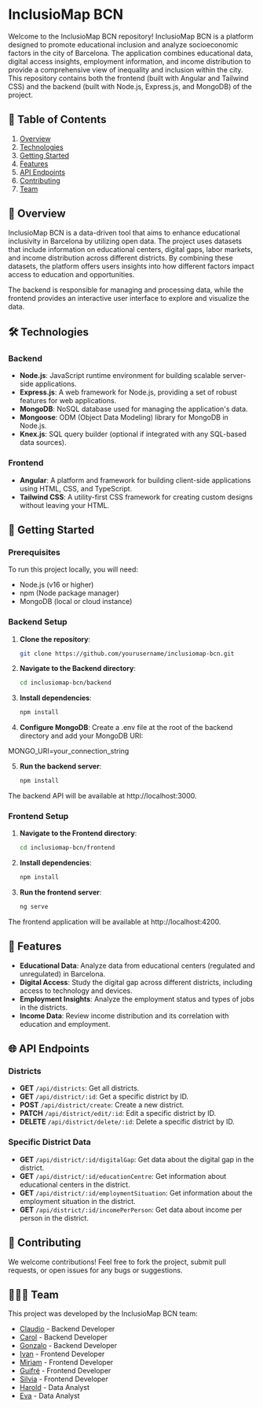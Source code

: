 # InclusioMap BCN

Welcome to the InclusioMap BCN repository! InclusioMap BCN is a platform designed to promote educational inclusion and analyze socioeconomic factors in the city of Barcelona. The application combines educational data, digital access insights, employment information, and income distribution to provide a comprehensive view of inequality and inclusion within the city. This repository contains both the frontend (built with Angular and Tailwind CSS) and the backend (built with Node.js, Express.js, and MongoDB) of the project.

## 📑 Table of Contents
1. [Overview](#-overview)
2. [Technologies](#-technologies)
3. [Getting Started](#-getting-started)
4. [Features](#-features)
5. [API Endpoints](#-api-endpoints)
6. [Contributing](#-contributing)
7. [Team](#-team)

## 🧭 Overview
InclusioMap BCN is a data-driven tool that aims to enhance educational inclusivity in Barcelona by utilizing open data. The project uses datasets that include information on educational centers, digital gaps, labor markets, and income distribution across different districts. By combining these datasets, the platform offers users insights into how different factors impact access to education and opportunities.

The backend is responsible for managing and processing data, while the frontend provides an interactive user interface to explore and visualize the data.

## 🛠️ Technologies

### Backend
- **Node.js**: JavaScript runtime environment for building scalable server-side applications.
- **Express.js**: A web framework for Node.js, providing a set of robust features for web applications.
- **MongoDB**: NoSQL database used for managing the application's data.
- **Mongoose**: ODM (Object Data Modeling) library for MongoDB in Node.js.
- **Knex.js**: SQL query builder (optional if integrated with any SQL-based data sources).

### Frontend
- **Angular**: A platform and framework for building client-side applications using HTML, CSS, and TypeScript.
- **Tailwind CSS**: A utility-first CSS framework for creating custom designs without leaving your HTML.

## 🚀 Getting Started

### Prerequisites
To run this project locally, you will need:
- Node.js (v16 or higher)
- npm (Node package manager)
- MongoDB (local or cloud instance)

### Backend Setup
1. **Clone the repository**:
    ```bash
   git clone https://github.com/yourusername/inclusiomap-bcn.git
2. **Navigate to the Backend directory**:
    ```bash
    cd inclusiomap-bcn/backend
3. **Install dependencies**:
    ```bash
    npm install
4. **Configure MongoDB**:
Create a .env file at the root of the backend directory and add your MongoDB URI:

MONGO_URI=your_connection_string

5. **Run the backend server**:
    ```bash
    npm install
The backend API will be available at http://localhost:3000.



### Frontend Setup
1. **Navigate to the Frontend directory**:
    ```bash
    cd inclusiomap-bcn/frontend
2. **Install dependencies**:
    ```bash
    npm install
3. **Run the frontend server**:
    ```bash
    ng serve
The frontend application will be available at http://localhost:4200.

## 📄 Features
- **Educational Data**: Analyze data from educational centers (regulated and unregulated) in Barcelona.
- **Digital Access**: Study the digital gap across different districts, including access to technology and devices.
- **Employment Insights**: Analyze the employment status and types of jobs in the districts.
- **Income Data**: Review income distribution and its correlation with education and employment.

## 🌐 API Endpoints

### Districts
- **GET** `/api/districts`: Get all districts.
- **GET** `/api/district/:id`: Get a specific district by ID.
- **POST** `/api/district/create`: Create a new district.
- **PATCH** `/api/district/edit/:id`: Edit a specific district by ID.
- **DELETE** `/api/district/delete/:id`: Delete a specific district by ID.

### Specific District Data
- **GET** `/api/district/:id/digitalGap`: Get data about the digital gap in the district.
- **GET** `/api/district/:id/educationCentre`: Get information about educational centers in the district.
- **GET** `/api/district/:id/employmentSituation`: Get information about the employment situation in the district.
- **GET** `/api/district/:id/incomePerPerson`: Get data about income per person in the district.

## 🤝 Contributing
We welcome contributions! Feel free to fork the project, submit pull requests, or open issues for any bugs or suggestions.

## 🧑‍🤝‍🧑 Team
This project was developed by the InclusioMap BCN team:
- [Claudio](https://github.com/ClaudioMartinH) - Backend Developer
- [Carol](https://github.com/Calonsogon) - Backend Developer
- [Gonzalo](https://github.com/ghOdisea) - Backend Developer
- [Ivan](https://github.com/ivanetierra) - Frontend Developer
- [Miriam](https://github.com/mmartincasas) - Frontend Developer
- [Guifré](https://github.com/guifreribas) - Frontend Developer
- [Silvia](https://github.com/SilviaEzra) - Frontend Developer
- [Harold](https://github.com/haroldavis) - Data Analyst
- [Eva](https://github.com/EvaCamachoM) - Data Analyst
